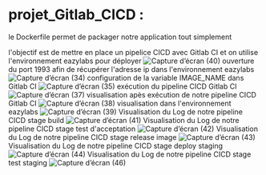 # projet_Gitlab_CICD :

le Dockerfile permet de packager notre application tout simplement

l'objectif est de mettre en place un pipelice CICD avec Gitlab CI et on utilise l'environnement eazylabs pour déployer 
![Capture d’écran (40)](https://github.com/mikimihia/CICD_complet_gitlabCI/assets/44511981/f614f490-cc46-4dbf-8912-8ef5e4e0a15f)
ouverture du port 1993 afin de récupérer l'adresse ip dans l'environnement eazylabs
![Capture d’écran (34)](https://github.com/mikimihia/CICD_complet_gitlabCI/assets/44511981/1ea7370e-e488-4ab5-82dc-69eb28506db6)
configuration de la variable IMAGE_NAME dans Gitlab CI
![Capture d’écran (35)](https://github.com/mikimihia/CICD_complet_gitlabCI/assets/44511981/d907a85b-2daf-4871-bc66-a62e60a53877)
exécution du pipeline CICD Gitlab CI
![Capture d’écran (37)](https://github.com/mikimihia/CICD_complet_gitlabCI/assets/44511981/c73c67e3-8c1c-4ccb-9068-e8a0410aa476)
visualisation apès exécution de notre pipeline CICD Gitlab CI
![Capture d’écran (38)](https://github.com/mikimihia/CICD_complet_gitlabCI/assets/44511981/56cf7cbc-f0d9-48dd-a763-3ba8eb0a3836)
visualisation dans l'environnement eazylabs
![Capture d’écran (39)](https://github.com/mikimihia/CICD_complet_gitlabCI/assets/44511981/b3d05572-a50f-4a3c-bf36-4e240972e07c)
Visualisation du Log de notre pipeline CICD stage build
![Capture d’écran (41)](https://github.com/mikimihia/CICD_complet_gitlabCI/assets/44511981/e173add3-20c1-4e56-a0ee-33ff3b60ed18)
Visualisation du Log de notre pipeline CICD stage test d'acceptation
![Capture d’écran (42)](https://github.com/mikimihia/CICD_complet_gitlabCI/assets/44511981/6db53fb3-a924-47bd-a7e1-e4445ece4dd3)
Visualisation du Log de notre pipeline CICD stage release image
![Capture d’écran (43)](https://github.com/mikimihia/CICD_complet_gitlabCI/assets/44511981/e3e976cc-0b8f-41cb-b6b8-2390d60aa232)
Visualisation du Log de notre pipeline CICD stage deploy staging
![Capture d’écran (44)](https://github.com/mikimihia/CICD_complet_gitlabCI/assets/44511981/2e777576-8079-4d72-8c29-b4fa2a8da29b)
Visualisation du Log de notre pipeline CICD stage test staging
![Capture d’écran (46)](https://github.com/mikimihia/CICD_complet_gitlabCI/assets/44511981/ad365d9a-a84b-4e60-a99b-3f00e8ac07e7)












